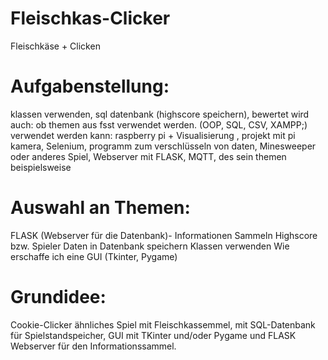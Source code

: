 # Fleischkas-Clicker
Fleischkäse + Clicken

# Aufgabenstellung:

klassen verwenden, sql datenbank (highscore speichern), bewertet wird auch: ob themen aus fsst verwendet werden. (OOP, SQL, CSV, XAMPP;) 
verwendet werden kann: raspberry pi + Visualisierung , projekt mit pi kamera, Selenium, programm zum verschlüsseln von daten, Minesweeper oder anderes Spiel, Webserver mit FLASK, MQTT, des sein themen beispielsweise


# Auswahl an Themen:

FLASK (Webserver für die Datenbank)- Informationen Sammeln
Highscore bzw. Spieler Daten in Datenbank speichern
Klassen verwenden
Wie erschaffe ich eine GUI (Tkinter, Pygame)


# Grundidee:

Cookie-Clicker ähnliches Spiel mit Fleischkassemmel, mit SQL-Datenbank für Spielstandspeicher, GUI mit TKinter und/oder Pygame und FLASK Webserver für den Informationssammel.

